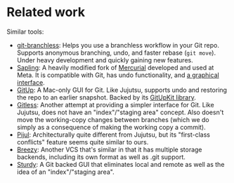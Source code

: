 # Related work

Similar tools:

* [git-branchless](https://github.com/arxanas/git-branchless): Helps you use a
  branchless workflow in your Git repo. Supports anonymous branching, undo,
  and faster rebase (`git move`). Under heavy development and quickly gaining
  new features.
* [Sapling](https://sapling-scm.com/): A heavily modified fork of
  [Mercurial](https://www.mercurial-scm.org/) developed and used at Meta. It
  is compatible with Git, has undo functionality, and
  [a graphical interface](https://sapling-scm.com/docs/addons/isl). 
* [GitUp](https://gitup.co/): A Mac-only GUI for Git. Like Jujutsu, supports
  undo and restoring the repo to an earlier snapshot. Backed by its
  [GitUpKit library](https://github.com/git-up/GitUp#gitupkit).
* [Gitless](https://gitless.com/): Another attempt at providing a simpler
  interface for Git. Like Jujutsu, does not have an "index"/"staging area"
  concept. Also doesn't move the working-copy changes between branches (which
  we do simply as a consequence of making the working copy a commit).
* [Pijul](https://pijul.org/): Architecturally quite different from Jujutsu,
  but its "first-class conflicts" feature seems quite similar to ours.
* [Breezy](https://www.breezy-vcs.org/): Another VCS that's similar in that it
  has multiple storage backends, including its own format as well as .git
  support.
* [Sturdy](https://getsturdy.com/): A Git backed GUI that eliminates local and
  remote as well as the idea of an "index"/"staging area".
